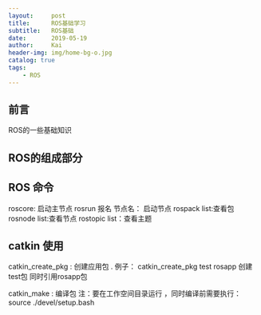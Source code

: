 ```yaml
---
layout:     post
title:      ROS基础学习
subtitle:   ROS基础
date:       2019-05-19
author:     Kai
header-img: img/home-bg-o.jpg
catalog: true
tags:
    - ROS
---
```


## 前言

ROS的一些基础知识

## ROS的组成部分

## ROS 命令

roscore: 启动主节点
rosrun 报名 节点名： 启动节点
rospack list:查看包
rosnode list:查看节点
rostopic list：查看主题

## catkin 使用

catkin_create_pkg : 创建应用包   . 例子： catkin_create_pkg test rosapp 创建test包 同时引用rosapp包

catkin_make : 编译包 注：要在工作空间目录运行 ，同时编译前需要执行：source ./devel/setup.bash




